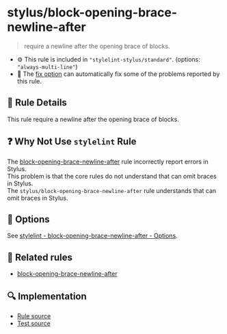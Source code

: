 # stylus/block-opening-brace-newline-after

> require a newline after the opening brace of blocks.

- :gear: This rule is included in `"stylelint-stylus/standard"`. (options: `"always-multi-line"`)
- :wrench: The [fix option](https://stylelint.io/user-guide/usage/options#fix) can automatically fix some of the problems reported by this rule.

## :book: Rule Details

This rule require a newline after the opening brace of blocks.

## :question: Why Not Use `stylelint` Rule

The [block-opening-brace-newline-after] rule incorrectly report errors in Stylus.  
This problem is that the core rules do not understand that can omit braces in Stylus.  
The `stylus/block-opening-brace-newline-after` rule understands that can omit braces in Stylus.

## :wrench: Options

See [stylelint - block-opening-brace-newline-after - Options](https://stylelint.io/user-guide/rules/block-opening-brace-newline-after#options).

## :couple: Related rules

- [block-opening-brace-newline-after]

[block-opening-brace-newline-after]: https://stylelint.io/user-guide/rules/block-opening-brace-newline-after

## :mag: Implementation

- [Rule source](https://github.com/stylus/stylelint-stylus/blob/main/lib/rules/block-opening-brace-newline-after.js)
- [Test source](https://github.com/stylus/stylelint-stylus/blob/main/tests/lib/rules/block-opening-brace-newline-after.js)
